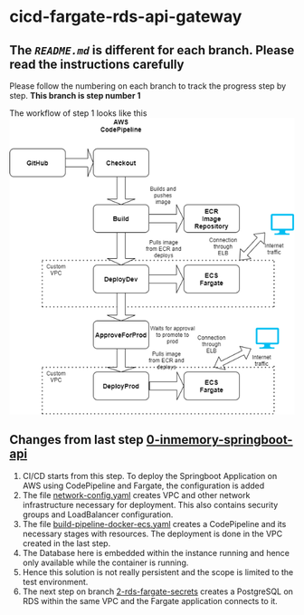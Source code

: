 # cicd-fargate-rds-api-gateway

## The *`README.md`* is different for each branch. Please read the instructions carefully

Please follow the numbering on each branch to track the progress step by step.
**This branch is step number 1**

The workflow of step 1 looks like this
![alt text](./Application_Flow.png "Application flow")

## Changes from last step [0-inmemory-springboot-api](https://github.com/S-Polimetla/cicd-fargate-rds-api-gateway/tree/0-inmemory-springboot-api)

1. CI/CD starts from this step. To deploy the Springboot Application on AWS using CodePipeline and Fargate, the configuration is added
2. The file [network-config.yaml](./cloudformation-generic/network-config.yaml) creates VPC and other network infrastructure necessary for deployment. This also contains security groups and LoadBalancer configuration.
3. The file [build-pipeline-docker-ecs.yaml](./cloudformation-generic/build-pipeline-docker-ecs.yaml) creates a CodePipeline and its necessary stages with resources. The deployment is done in the VPC created in the last step.
4. The Database here is embedded within the instance running and hence only available while the container is running.
5. Hence this solution is not really persistent and the scope is limited to the test environment.
6. The next step on branch [2-rds-fargate-secrets](https://github.com/S-Polimetla/cicd-fargate-rds-api-gateway/tree/2-rds-fargate-secrets) creates a PostgreSQL on RDS within the same VPC and the Fargate application connects to it.